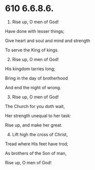 # 610 6.6.8.6.

1.  Rise up, O men of God!

Have done with lesser things;

Give heart and soul and mind and strength

To serve the King of kings.

2.  Rise up, O men of God!

His kingdom tarries long;

Bring in the day of brotherhood

And end the night of wrong.

3.  Rise up, O men of God!

The Church for you doth wait,

Her strength unequal to her task:

Rise up, and make her great.

4.  Lift high the cross of Christ,

Tread where His feet have trod;

As brothers of the Son of man,

Rise up, O men of God!

